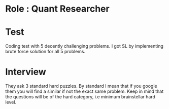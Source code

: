 # Role : Quant Researcher

# Test
Coding test with 5 decently challenging problems. I got SL by implementing brute force solution for all 5 problems.


# Interview
They ask 3 standard hard puzzles. By standard I mean that if you google them you will find a similar if not the exact same problem. Keep in mind that the questions will be of the hard category, i.e minimum brainstellar hard level.